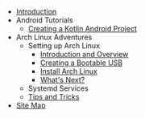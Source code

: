* [Introduction](./content/introduction.md)
* Android Tutorials
    * [Creating a Kotlin Android Project](./content/android-tutorials/tutorial.add-kotlin-to-android.md)
* Arch Linux Adventures
    * Setting up Arch Linux
        * [Introduction and Overview](./content/archlinux-adventures/1-setting-up-arch-linux/1-introduction-and-overview.md)
        * [Creating a Bootable USB](./content/archlinux-adventures/1-setting-up-arch-linux/2-creating-bootable-usb.md)
        * [Install Arch Linux](./content/archlinux-adventures/1-setting-up-arch-linux/3-install.md)
        * [What's Next?](./content/archlinux-adventures/1-setting-up-arch-linux/4-whats-next.md)
    * Systemd Services
    * [Tips and Tricks](./content/archlinux-adventures/tips-and-tricks.md)
* [Site Map](./index.md)
